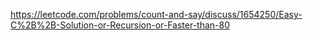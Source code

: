  https://leetcode.com/problems/count-and-say/discuss/1654250/Easy-C%2B%2B-Solution-or-Recursion-or-Faster-than-80
​
​

